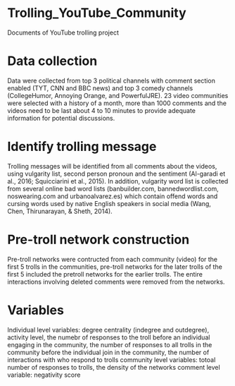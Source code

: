 # Trolling_YouTube_Community
Documents of YouTube trolling project

# Data collection
Data were collected from top 3 political channels with comment section enabled (TYT, CNN and BBC news) and top 3 comedy channels (CollegeHumor, Annoying Orange, and PowerfulJRE). 23 video communities were selected with a history of a month, more than 1000 comments and the videos need to be last about 4 to 10 minutes to provide adequate information for potential discussions. 

# Identify trolling message
Trolling messages will be identified from all comments about the videos, using vulgarity list, second person pronoun and the sentiment (Al-garadi et al., 2016; Squicciarini et al., 2015). 
In addition, vulgarity word list is collected from several online bad word lists (banbuilder.com, bannedwordlist.com, noswearing.com and urbanoalvarez.es) which contain offend words and cursing words used by native English speakers in social media (Wang, Chen, Thirunarayan, & Sheth, 2014). 

# Pre-troll network construction 
Pre-troll networks were contructed from each community (video) for the first 5 trolls in the communities, pre-troll networks for the later trolls of the first 5 included the pretroll networks for the earlier trolls. The entire interactions involving deleted comments were removed from the networks.

# Variables
Individual level variables: degree centrality (indegree and outdegree), activity level, the numebr of responses to the troll before an individual engaging in the community, the number of responses to all trolls in the community before the individual join in the community, the number of interactions with who respond to trolls
community level variables: totoal number of responses to trolls, the density of the networks
comment level variable: negativity score

